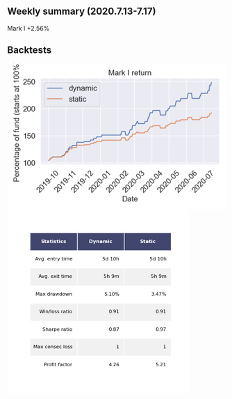## Weekly summary (2020.7.13-7.17)

Mark I  +2.56%


## Backtests

![Image](https://github.com/1INORY/ProQuant/blob/master/figures/MarkI_return.png) <!-- .element height="5%" width="5%" -->  
![Image](/figures/table_MarkI.png)  


